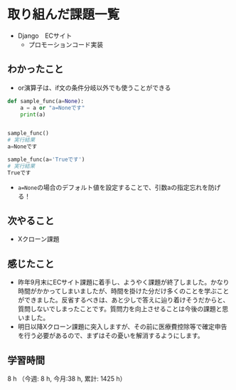 # 取り組んだ課題一覧
- Django　ECサイト
    - プロモーションコード実装

## わかったこと
- or演算子は、if文の条件分岐以外でも使うことができる
```python
def sample_func(a=None):
    a = a or "a=Noneです" 
    print(a)


sample_func()
# 実行結果
a=Noneです

sample_func(a='Trueです')
# 実行結果
Trueです
```
- `a=None`の場合のデフォルト値を設定することで、引数aの指定忘れを防げる！ 

## 次やること
- Xクローン課題

## 感じたこと
- 昨年9月末にECサイト課題に着手し、ようやく課題が終了しました。かなり時間がかかってしまいましたが、時間を掛けた分だけ多くのことを学ぶことができました。反省するべきは、あと少しで答えに辿り着けそうだからと、質問しないでしまったことです。質問力を向上させることは今後の課題と思いました。
- 明日以降Xクローン課題に突入しますが、その前に医療費控除等で確定申告を行う必要があるので、まずはその憂いを解消するようにします。        

## 学習時間
8 h （今週: 8 h, 今月:38 h, 累計: 1425 h）
